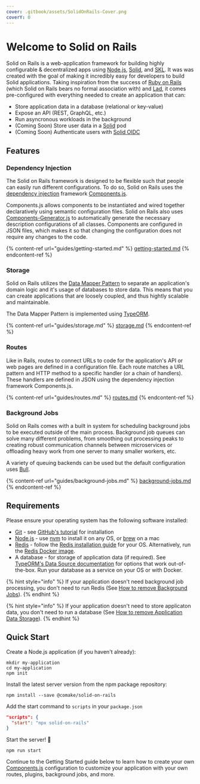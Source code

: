 ```yaml
---
cover: .gitbook/assets/SolidOnRails-Cover.png
coverY: 0
---
```


# Welcome to Solid on Rails

Solid on Rails is a web-application framework for building highly configurable & decentralized apps using [Node.js](https://nodejs.org/), [Solid](https://solidproject.org/), and [SKL](https://www.comake.io/skl). It was was created with the goal of making it incredibly easy for developers to build Solid applications. Taking inspiration from the success of [Ruby on Rails](https://rubyonrails.org/) (which Solid on Rails bears no formal association with) and [Lad](https://lad.js.org/), it comes pre-configured with everything needed to create an application that can:

* Store application data in a database (relational or key-value)
* Expose an API (REST, GraphQL, etc.)
* Run asyncronous workloads in the background
* (Coming Soon) Store user data in a [Solid](https://solidproject.org/) pod
* (Coming Soon) Authenticate users with [Solid OIDC](https://solid.github.io/solid-oidc/)

## Features

### Dependency Injection

The Solid on Rails framework is designed to be flexible such that people can easily run different configurations. To do so, Solid on Rails uses the [dependency injection](https://martinfowler.com/articles/injection.html) framework [Components.js](https://componentsjs.readthedocs.io/).

Components.js allows components to be instantiated and wired together declaratively using semantic configuration files. Solid on Rails also uses [Components-Generator.js](https://github.com/LinkedSoftwareDependencies/Components-Generator.js) to automatically generate the necessary description configurations of all classes. Components are configured in JSON files, which makes it so that changing the configuration does not require any changes to the code.

{% content-ref url="guides/getting-started.md" %}
[getting-started.md](guides/getting-started.md)
{% endcontent-ref %}

### Storage

Solid on Rails utilizes the [Data Mapper Pattern](https://en.wikipedia.org/wiki/Data\_mapper\_pattern) to separate an application's domain logic and it's usage of databases to store data. This means that you can create applications that are loosely coupled, and thus hightly scalable and maintainable.

The Data Mapper Pattern is implemented using [TypeORM](https://typeorm.io/).

{% content-ref url="guides/storage.md" %}
[storage.md](guides/storage.md)
{% endcontent-ref %}

### Routes

Like in Rails, routes to connect URLs to code for the application's API or web pages are defined in a configuration file. Each route matches a URL pattern and HTTP method to a specific handler (or a chain of handlers). These handlers are defined in JSON using the dependency injection framework Components.js.

{% content-ref url="guides/routes.md" %}
[routes.md](guides/routes.md)
{% endcontent-ref %}

### Background Jobs

Solid on Rails comes with a built in system for scheduling background jobs to be executed outside of the main process. Background job queues can solve many different problems, from smoothing out processing peaks to creating robust communication channels between microservices or offloading heavy work from one server to many smaller workers, etc.

A variety of queuing backends can be used but the default configuration uses [Bull](https://optimalbits.github.io/bull/).

{% content-ref url="guides/background-jobs.md" %}
[background-jobs.md](guides/background-jobs.md)
{% endcontent-ref %}

## Requirements

Please ensure your operating system has the following software installed:

* [Git](https://git-scm.com/) - see [GitHub's tutorial](https://help.github.com/articles/set-up-git/) for installation
* [Node.js](https://nodejs.org/) - use [nvm](https://github.com/creationix/nvm) to install it on any OS, or [brew](https://brew.sh/) on a mac
* [Redis](https://redis.io/) - follow the [Redis installation guide](https://redis.io/docs/getting-started/installation/) for your OS. Alternatively, run the [Redis Docker image](https://hub.docker.com/\_/redis).
* A database - for storage of application data (if required). See [TypeORM's Data Source documentation](https://typeorm.io/data-source-options) for options that work out-of-the-box. Run your database as a service on your OS or with Docker.

{% hint style="info" %}
If your application doesn't need background job processing, you don't need to run Redis (See [How to remove Background Jobs](guides/background-jobs.md#remove)).
{% endhint %}

{% hint style="info" %}
If your application doesn't need to store applicaton data, you don't need to run a database (See [How to remove Application Data Storage](guides/storage.md#remove)).
{% endhint %}

## Quick Start

Create a Node.js application (if you haven't already):

```
mkdir my-application
cd my-application
npm init
```

Install the latest server version from the npm package repository:

```
npm install --save @comake/solid-on-rails
```

Add the start command to `scripts` in your `package.json`

```json
"scripts": {
  "start": "npx solid-on-rails"
}
```

Start the server! 🚀

```
npm run start
```

Continue to the Getting Started guide below to learn how to create your own [Components.js](https://componentsjs.readthedocs.io/) configuration to customize your application with your own routes, plugins, background jobs, and more.
